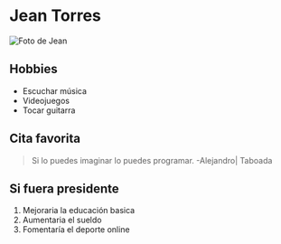 # Jean Torres

![Foto de Jean](https://scontent.flim5-3.fna.fbcdn.net/v/t1.0-9/27332412_1578954822194541_3104504150292104423_n.jpg?_nc_cat=105&_nc_oc=AQmEkP2jtpyyf6xClKOoFGy6x89ehluNoBtYCeVtfXcfqKjdHxxcXA5uJEViI9uQ72A&_nc_ht=scontent.flim5-3.fna&oh=5e2cef189de8614edafcea6b10d03f38&oe=5E264DBA "Foto de Jean")

## Hobbies

* Escuchar música
* Videojuegos
* Tocar guitarra

## Cita favorita
> Si lo puedes imaginar lo puedes programar. -Alejandro| Taboada 

## Si fuera presidente

1. Mejoraria la educación basica
2. Aumentaria el sueldo
3. Fomentaría el deporte online 